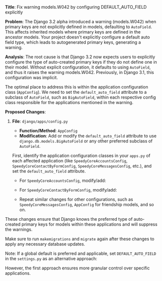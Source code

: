 **Title**: Fix warning models.W042 by configuring DEFAULT_AUTO_FIELD explicitly

**Problem**: The Django 3.2 alpha introduced a warning (models.W042) when primary keys are not explicitly defined in models, defaulting to `AutoField`. This affects inherited models where primary keys are defined in the ancestor models. Your project doesn't explicitly configure a default auto field type, which leads to autogenerated primary keys, generating a warning.

**Analysis**: The root cause is that Django 3.2 now expects users to explicitly configure the type of auto-created primary keys if they do not define one in their model. Without explicit configuration, it defaults to using `AutoField`, and thus it raises the warning models.W042. Previously, in Django 3.1, this configuration was implicit.

The optimal place to address this is within the application configuration class (`AppConfig`). We need to set the `default_auto_field` attribute to a subclass of `AutoField`, such as `BigAutoField`, within each respective config class responsible for the applications mentioned in the warning.

**Proposed Changes**:
1. **File**: `django/apps/config.py`
   - **Function/Method**: `AppConfig`
   - **Modification**: Add or modify the `default_auto_field` attribute to use `django.db.models.BigAutoField` or any other preferred subclass of `AutoField`.
   
   First, identify the application configuration classes in your `apps.py` of each affected application (like `SpeedyCoreAccountsConfig`, `SpeedyCoreContactByFormConfig`, `SpeedyCoreMessagesConfig`, etc.), and set the `default_auto_field` attribute.

    - For `SpeedyCoreAccountsConfig`, modify/add:
      

    - For `SpeedyCoreContactByFormConfig`, modify/add:
      

    - Repeat similar changes for other configurations, such as `SpeedyCoreMessagesConfig`, `AppConfig` for friendship models, and so on.

These changes ensure that Django knows the preferred type of auto-created primary keys for models within these applications and will suppress the warnings.

Make sure to run `makemigrations` and `migrate` again after these changes to apply any necessary database updates.

Note: If a global default is preferred and applicable, set `DEFAULT_AUTO_FIELD` in the `settings.py` as an alternative approach:
 

However, the first approach ensures more granular control over specific applications.